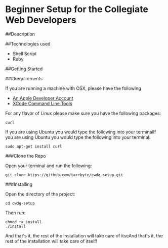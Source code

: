 Beginner Setup for the Collegiate Web Developers
==========

##Description

##Technologies used

* Shell Script
* Ruby

##Getting Started

###Requirements

If you are running a machine with OSX, please have the following

* [An Apple Developer Account](https://developer.apple.com/programs/register/)
* [XCode Command Line Tools](http://developer.apple.com/downloads/)

For any flavor of Linux please make sure you have the following packages:

    curl

If you are using Ubuntu you would type the following into your terminalIf you are using Ubuntu you would type the following into your terminal:

    sudo apt-get install curl

###Clone the Repo

Open your terminal and run the following:

    git clone https://github.com/tarebyte/cwdg-setup.git

###Installing

Open the directory of the project:

    cd cwdg-setup

Then run:

    chmod +x install
    ./install

And that's it, the rest of the installation will take care of itseAnd that's it, the rest of the installation will take care of itself!
